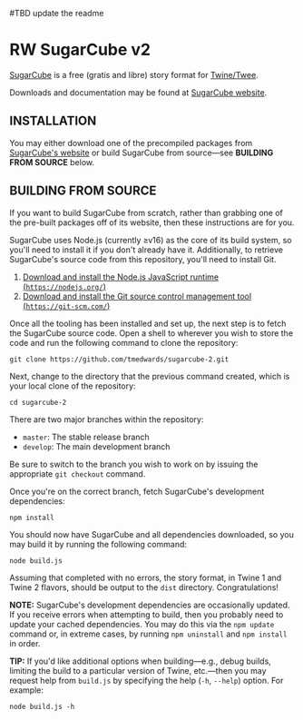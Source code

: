 #TBD update the readme

# RW SugarCube v2

[SugarCube](http://www.motoslave.net/sugarcube/) is a free (gratis and libre) story format for [Twine/Twee](http://twinery.org/).

Downloads and documentation may be found at [SugarCube website](http://www.motoslave.net/sugarcube/).

## INSTALLATION

You may either download one of the precompiled packages from [SugarCube's website](http://www.motoslave.net/sugarcube/) or build SugarCube from source—see **BUILDING FROM SOURCE** below.

## BUILDING FROM SOURCE

If you want to build SugarCube from scratch, rather than grabbing one of the pre-built packages off of its website, then these instructions are for you.

SugarCube uses Node.js (currently ≥v16) as the core of its build system, so you'll need to install it if you don't already have it.  Additionally, to retrieve SugarCube's source code from this repository, you'll need to install Git.

1. [Download and install the Node.js JavaScript runtime (`https://nodejs.org/`)](https://nodejs.org/)
2. [Download and install the Git source control management tool (`https://git-scm.com/`)](https://git-scm.com/)

Once all the tooling has been installed and set up, the next step is to fetch the SugarCube source code.  Open a shell to wherever you wish to store the code and run the following command to clone the repository:

```
git clone https://github.com/tmedwards/sugarcube-2.git
```

Next, change to the directory that the previous command created, which is your local clone of the repository:

```
cd sugarcube-2
```

There are two major branches within the repository:

* `master`: The stable release branch
* `develop`: The main development branch

Be sure to switch to the branch you wish to work on by issuing the appropriate `git checkout` command.

Once you're on the correct branch, fetch SugarCube's development dependencies:

```
npm install
```

You should now have SugarCube and all dependencies downloaded, so you may build it by running the following command:

```
node build.js
```

Assuming that completed with no errors, the story format, in Twine 1 and Twine 2 flavors, should be output to the `dist` directory.  Congratulations!

**NOTE:** SugarCube's development dependencies are occasionally updated.  If you receive errors when attempting to build, then you probably need to update your cached dependencies.  You may do this via the `npm update` command or, in extreme cases, by running `npm uninstall` and `npm install` in order.

**TIP:** If you'd like additional options when building—e.g., debug builds, limiting the build to a particular version of Twine, etc.—then you may request help from `build.js` by specifying the help (`-h`, `--help`) option.  For example:

```
node build.js -h
```
